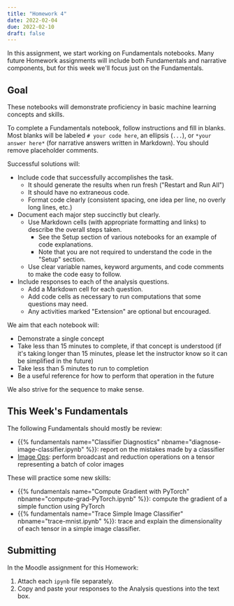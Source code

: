 ```yaml
---
title: "Homework 4"
date: 2022-02-04
due: 2022-02-10
draft: false
---
```


In this assignment, we start working on Fundamentals notebooks. Many future Homework assignments will include both Fundamentals and narrative components, but for this week we'll focus just on the Fundamentals.

## Goal

These notebooks will demonstrate proficiency in basic machine learning concepts and skills.

To complete a Fundamentals notebook, follow instructions and fill in blanks. Most blanks will be labeled `# your code here`, an ellipsis (`...`), or `*your answer here*` (for narrative answers written in Markdown). You should remove placeholder comments.

Successful solutions will:

- Include code that successfully accomplishes the task.
  - It should generate the results when run fresh ("Restart and Run All")
  - It should have no extraneous code.
  - Format code clearly (consistent spacing, one idea per line, no overly long lines, etc.)
- Document each major step succinctly but clearly.
  - Use Markdown cells (with appropriate formatting and links) to describe the overall steps taken.
    - See the Setup section of various notebooks for an example of code explanations.
    - Note that you are not required to understand the code in the "Setup" section.
  - Use clear variable names, keyword arguments, and code comments to make the code easy to follow.
- Include responses to each of the analysis questions.
  - Add a Markdown cell for each question.
  - Add code cells as necessary to run computations that some questions may need.
  - Any activities marked "Extension" are optional but encouraged.

We aim that each notebook will:

- Demonstrate a single concept
- Take less than 15 minutes to complete, if that concept is understood (if it's taking longer than 15 minutes, please let the instructor know so it can be simplified in the future)
- Take less than 5 minutes to run to completion
- Be a useful reference for how to perform that operation in the future

We also strive for the sequence to make sense.

## This Week's Fundamentals

The following Fundamentals should mostly be review:

- {{% fundamentals name="Classifier Diagnostics" nbname="diagnose-image-classifier.ipynb" %}}: report on the mistakes made by a classifier
- [Image Ops](/fundamentals/image-ops.ipynb): perform broadcast and reduction operations on a tensor representing a batch of color images

These will practice some new skills:

- {{% fundamentals name="Compute Gradient with PyTorch" nbname="compute-grad-PyTorch.ipynb" %}}: compute the gradient of a simple function using PyTorch
- {{% fundamentals name="Trace Simple Image Classifier" nbname="trace-mnist.ipynb" %}}: trace and explain the dimensionality of each tensor in a simple image classifier.

## Submitting

In the Moodle assignment for this Homework:

1. Attach each `ipynb` file separately.
2. Copy and paste your responses to the Analysis questions into the text box.

<!-- New:

- Fit single linear regression using PyTorch -->

<!-- - Repeat Lab 4 but using backprop
  - manual
  - PyTorch's
  - Use MAE instead
- Extend to basis functions -->
